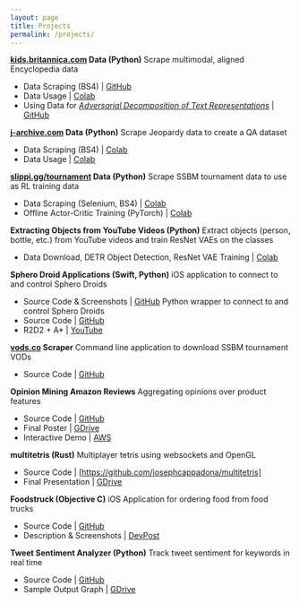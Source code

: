 ```yaml
---
layout: page
title: Projects
permalink: /projects/
---
```


**[kids.britannica.com](https://kids.britannica.com) Data (Python)**
Scrape multimodal, aligned Encyclopedia data
  * Data Scraping (BS4) \| [GitHub](https://github.com/josephcappadona/kids_britannica/tree/dev/kids_britannica)
  * Data Usage \| [Colab](https://colab.research.google.com/drive/1r1xf4Xnk2Vej_l6GxiqFkxg89YFBqYQY)
  * Using Data for [*Adversarial Decomposition of Text Representations*](https://arxiv.org/abs/1808.09042) \| [GitHub](https://github.com/josephcappadona/adversarial_decomposition)
  
  
**[j-archive.com](https://j-archive.com) Data (Python)**
Scrape Jeopardy data to create a QA dataset
  * Data Scraping (BS4) \| [Colab](https://colab.research.google.com/drive/1Md2zFZivl3QgXmuUNMjIT2mDLgB158gY)
  * Data Usage \| [Colab](https://colab.research.google.com/drive/1X99ypJ3E_6jrc76I5DnMKrjgkmezEGvv)


**[slippi.gg/tournament](https://slippi.gg/tournaments) Data (Python)**
Scrape SSBM tournament data to use as RL training data
  * Data Scraping (Selenium, BS4) \| [Colab](https://colab.research.google.com/drive/1Os4pK85UWkOmBO-7Mwq6cF9geWYEglSZ)
  * Offline Actor-Critic Training (PyTorch) \| [Colab](https://colab.research.google.com/drive/1cOEV2DYb86r2oujalaSt-c68CpnzHRjZ)


**Extracting Objects from YouTube Videos (Python)**
Extract objects (person, bottle, etc.) from YouTube videos and train ResNet VAEs on the classes
  * Data Download, DETR Object Detection, ResNet VAE Training \| [Colab](https://github.com/josephcappadona/machine-learning-notebooks/blob/main/vision/%5BPyTorch%5D%20YouTube%20ResNetVAE.ipynb)
  
  
**Sphero Droid Applications (Swift, Python)**
iOS application to connect to and control Sphero Droids
  * Source Code & Screenshots \| [GitHub](https://github.com/josephcappadona/sphero-r2d2-iOS)
Python wrapper to connect to and control Sphero Droids
  * Source Code \| [GitHub](https://github.com/josephcappadona/sphero-project)
  * R2D2 + A* \| [YouTube](https://www.youtube.com/watch?v=qjIhtkhbPT8)


**[vods.co](https://vods.co) Scraper**
Command line application to download SSBM tournament VODs
  * Source Code \| [GitHub](https://github.com/josephcappadona/vods-scraper)


**Opinion Mining Amazon Reviews**
Aggregating opinions over product features
  * Source Code \| [GitHub](https://github.com/josephcappadona/opinion-mining-amazon-reviews)
  * Final Poster \| [GDrive](https://drive.google.com/file/d/1CqQFCXgYBRaFOQQS3yTzbhTql5uwcVkO/)
  * Interactive Demo \| [AWS](http://cis401-frontend.s3-website-us-east-1.amazonaws.com/)


**multitetris (Rust)**
Multiplayer tetris using websockets and OpenGL
  * Source Code \| [https://github.com/josephcappadona/multitetris]
  * Final Presentation \| [GDrive](https://docs.google.com/presentation/d/1XXDWQEsQC_ybpI_j3CtzlZwtevSpchEtIelRVSSNbDE)


**Foodstruck (Objective C)**
iOS Application for ordering food from food trucks
  * Source Code \| [GitHub](https://github.com/cerenali/Foodstruck)
  * Description & Screenshots \| [DevPost](https://devpost.com/software/foodstruck)
  
  
**Tweet Sentiment Analyzer (Python)**
Track tweet sentiment for keywords in real time
* Source Code \| [GitHub](https://github.com/ryin1/twitter-sentiment)
* Sample Output Graph \| [GDrive](https://drive.google.com/file/d/10jHCvpG1HVmzvRtU11aTGmyfQTjIiDZc)

